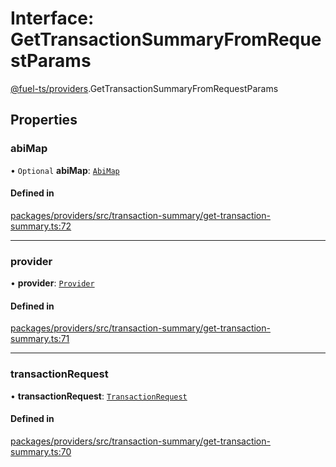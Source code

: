 # Interface: GetTransactionSummaryFromRequestParams

[@fuel-ts/providers](/api/Providers/index.md).GetTransactionSummaryFromRequestParams

## Properties

### abiMap

• `Optional` **abiMap**: [`AbiMap`](/api/Providers/index.md#abimap)

#### Defined in

[packages/providers/src/transaction-summary/get-transaction-summary.ts:72](https://github.com/FuelLabs/fuels-ts/blob/8928ad39/packages/providers/src/transaction-summary/get-transaction-summary.ts#L72)

___

### provider

• **provider**: [`Provider`](/api/Providers/Provider.md)

#### Defined in

[packages/providers/src/transaction-summary/get-transaction-summary.ts:71](https://github.com/FuelLabs/fuels-ts/blob/8928ad39/packages/providers/src/transaction-summary/get-transaction-summary.ts#L71)

___

### transactionRequest

• **transactionRequest**: [`TransactionRequest`](/api/Providers/index.md#transactionrequest)

#### Defined in

[packages/providers/src/transaction-summary/get-transaction-summary.ts:70](https://github.com/FuelLabs/fuels-ts/blob/8928ad39/packages/providers/src/transaction-summary/get-transaction-summary.ts#L70)
